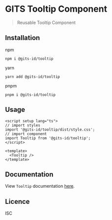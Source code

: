 # GITS Tooltip Component

> Reusable Tooltip Component

## Installation

npm

```
npm i @gits-id/tooltip
```

yarn

```
yarn add @gits-id/tooltip
```

pnpm

```
pnpm i @gits-id/tooltip
```

## Usage

```vue
<script setup lang="ts">
// import styles
import '@gits-id/tooltip/dist/style.css';
// import component
import Tooltip from '@gits-id/tooltip';
</script>

<template>
  <Tooltip />
</template>
```

## Documentation

View `Tooltip` documentation [here](https://gits-ui.web.app/?path=/story/components-tooltip--default).

## Licence

ISC
